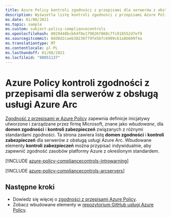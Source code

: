 ```yaml
---
title: Azure Policy kontroli zgodności z przepisami dla serwerów z obsługą usługi Azure ARC (wersja zapoznawcza)
description: Wyświetla listę kontroli zgodności z przepisami Azure Policy dostępnych dla serwerów z włączonym usługą Azure ARC (wersja zapoznawcza). Te wbudowane definicje zasad zapewniają typowe podejścia do zarządzania zgodnością zasobów platformy Azure.
ms.date: 01/08/2021
ms.topic: sample
ms.custom: subject-policy-compliancecontrols
ms.openlocfilehash: 0029448bcb64f8e179826f860c7fc018552d7ef9
ms.sourcegitcommit: 8dd8d2caeb38236f79fe5bfc6909cb1a8b609f4a
ms.translationtype: MT
ms.contentlocale: pl-PL
ms.lasthandoff: 01/08/2021
ms.locfileid: "98051137"
---
```

# <a name="azure-policy-regulatory-compliance-controls-for-azure-arc-enabled-servers"></a>Azure Policy kontroli zgodności z przepisami dla serwerów z obsługą usługi Azure Arc

[Zgodność z przepisami w Azure Policy](../../governance/policy/concepts/regulatory-compliance.md) zapewnia definicje inicjatywy utworzone i zarządzane przez firmę Microsoft, znane jako _wbudowane_, dla **domen zgodności** i **kontroli zabezpieczeń** związanych z różnymi standardami zgodności. Ta strona zawiera listę **domen zgodności** i **kontroli zabezpieczeń** dla serwerów z obsługą usługi Azure Arc. Wbudowane elementy **kontroli zabezpieczeń** można przypisać indywidualnie, aby zapewnić zgodność zasobów platformy Azure z określonym standardem.

[!INCLUDE [azure-policy-compliancecontrols-introwarning](../../../includes/policy/standards/intro-warning.md)]

[!INCLUDE [azure-policy-compliancecontrols-arcservers](../../../includes/policy/standards/byrp/microsoft.hybridcompute.md)]

## <a name="next-steps"></a>Następne kroki

- Dowiedz się więcej o [zgodności z przepisami Azure Policy](../../governance/policy/concepts/regulatory-compliance.md).
- Zobacz wbudowane elementy w [repozytorium GitHub usługi Azure Policy](https://github.com/Azure/azure-policy).
